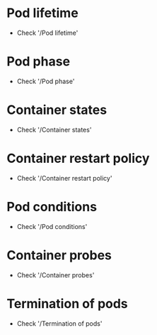 # Pod lifetime
* Check '/Pod lifetime'

# Pod phase
* Check '/Pod phase'

# Container states
* Check '/Container states'

# Container restart policy
* Check '/Container restart policy'

# Pod conditions
* Check '/Pod conditions'

# Container probes
* Check '/Container probes'

# Termination of pods
* Check '/Termination of pods'
